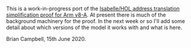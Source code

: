 This is a work-in-progress port of the [Isabelle/HOL address translation
simplification proof for Arm v8-A][isabelleproof].  At present there is much of
the background machinery for the proof.  In the next week or so I'll add some
detail about which versions of the model it works with and what is here.

Brian Campbell, 15th June 2020.

[isabelleproof]: https://github.com/rems-project/armv8a-address-translation
